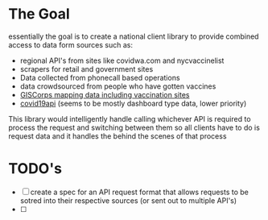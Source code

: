 # The Goal

essentially the goal is to create a national client library to provide combined access to data form sources such as:
- regional API's from sites like covidwa.com and nycvaccinelist
- scrapers for retail and government sites
- Data collected from phonecall based operations
- data crowdsourced from people who have gotten vaccines
- [GISCorps mapping data including vaccination sites](https://covid-19-giscorps.hub.arcgis.com/)
- [covid19api](https://covid19api.com/) (seems to be mostly dashboard type data, lower priority)

This library would intelligently handle calling whichever API is required to process the request and switching between them so all clients have to do is request data and it handles the behind the scenes of that process


# TODO's
- [ ] create a spec for an API request format that allows requests to be sotred into their respective sources (or sent out to multiple API's)
- [ ] 